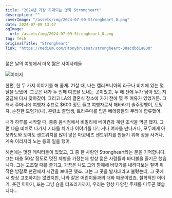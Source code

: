 ```yaml
---
title: "2024년 가장 기대되는 영화 Strongheart"
description: ""
coverImage: "/assets/img/2024-07-09-Strongheart_0.png"
date: 2024-07-09 13:47
ogImage:
  url: /assets/img/2024-07-09-Strongheart_0.png
tag: Tech
originalTitle: "Strongheart"
link: "https://medium.com/@tonybrussat/strongheart-38acdbd1a800"
---
```


젊은 날의 여행에서 더욱 짧은 사이사례들

![이미지](/assets/img/2024-07-09-Strongheart_0.png)

한편, 한 두 가지 이야기를 해 줄게. 21살 때, 나는 캘리포니아의 라구나 비치에 있는 몇 달을 보냈어. 그곳은 내가 두 번째 여름을 보내는 곳이었고, 두 해 전에 누가 남아 있는지 궁금해 다시 찾아갔어. 그리고 LA의 결혼식 장소에 가기 전에 몇 주 여유가 있었거든. 그래서 주머니에 여행자 수표로 $600 정도 들고 여행자로서 해바라기 술주정뱅이, 도망자, 순진한 모험가(나), 훈련소 졸업생, 트라우마를 입은 베테랑들의 무리에 합류했어.

내가 하루를 시작할 때, 종종 음식점에서 비밀리에 베이컨과 계란 조식을 먹곤 했지. 그런 다음 비치로 나가서 기타를 치거나 이야기를 나누거나 여자를 만나거나, 모두에게 아보카도와 토마토 샌드위치를 많이 넣은 마요네즈 샌드위치를 만들기 위해 장을 사거나, 계속 이리저리 노는 등의 일을 했어.

<div class="content-ad"></div>

해변에는 멋진 캐릭터들이 있었고, 그 중 한 사람인 Strongheart라는 분을 기억합니다. 그는 대충 50살 정도로 멋진 체형을 가졌는데 항상 젊은 사람들과 바디볼을 즐기곤 했습니다. 그는 고조할 때를 즐기고, 가끔은 나도 그와 함께해 바닷가를 내려다보는 절벽 위 작은 방갈로 현관에서 시간을 보내곤 했죠. 그는 그 곳을 발사대라고 불렀는데, 그 곳에서 항상 고조하지는 않았지만, 나와 같은 어린이들과의 대화 때문이었죠. 철학적인 이야기, 웃긴 이야기, 또는 그냥 슘을 터뜨리기까지, 우리는 항상 다양한 주제를 다루곤 했습니다…
